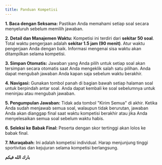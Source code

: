 ```yaml
---
title: Panduan Kompetisi
---
```


**1. Baca dengan Seksama:** Pastikan Anda memahami setiap soal secara menyeluruh sebelum memilih jawaban.

**2. Detail dan Manajemen Waktu:**
    Kompetisi ini terdiri dari **sekitar 50 soal**.
    Total waktu pengerjaan adalah **sekitar 1.5 jam (90 menit)**.
    Atur waktu pengerjaan Anda dengan baik. Informasi mengenai sisa waktu akan ditampilkan selama kompetisi.

**3. Simpan Otomatis:** Jawaban yang Anda pilih untuk setiap soal akan tersimpan secara otomatis saat Anda mengeklik salah satu pilihan. Anda dapat mengubah jawaban Anda kapan saja sebelum waktu berakhir.

**4. Navigasi:** Gunakan tombol panah di bagian bawah setiap halaman soal untuk berpindah antar soal. Anda dapat kembali ke soal sebelumnya untuk meninjau atau mengubah jawaban.

**5. Pengumpulan Jawaban:** Tidak ada tombol "Kirim Semua" di akhir. Ketika Anda sudah menjawab semua soal, walaupun tidak berurutan, jawaban Anda akan dianggap final saat waktu kompetisi berakhir atau jika Anda menyelesaikan semua soal sebelum waktu habis.

**6. Seleksi ke Babak Final:** Peserta dengan skor tertinggi akan lolos ke babak final.

**7. Muraqabah:** Ini adalah kompetisi individual. Harap menjunjung tinggi sportivitas dan kejujuran selama kompetisi berlangsung.

**بارك الله فيكم**